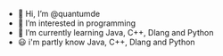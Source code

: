 - 👋 Hi, I’m @quantumde
- 👀 I’m interested in programming
- 🌱 I’m currently learning Java, C++, Dlang and Python
- 😃️ i'm partly know Java, C++, Dlang and Python
